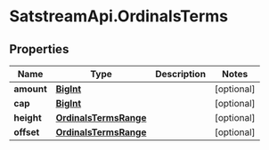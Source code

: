 # SatstreamApi.OrdinalsTerms

## Properties
Name | Type | Description | Notes
------------ | ------------- | ------------- | -------------
**amount** | [**BigInt**](BigInt.md) |  | [optional] 
**cap** | [**BigInt**](BigInt.md) |  | [optional] 
**height** | [**OrdinalsTermsRange**](OrdinalsTermsRange.md) |  | [optional] 
**offset** | [**OrdinalsTermsRange**](OrdinalsTermsRange.md) |  | [optional] 


